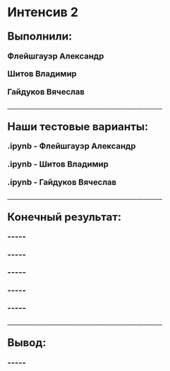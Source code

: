 **Интенсив 2**
=====================================================================
<h3><summary style="font-size: 24px;">Выполнили:</summary></h3>
<h4 style="margin-bottom: 12px;"><summary style="font-size: 18px;">Флейшгауэр Александр</summary></h4>
<h4 style="margin-bottom: 12px;"><summary style="font-size: 18px;">Шитов Владимир</summary></h4>
<h4 style="margin-bottom: 12px;"><summary style="font-size: 18px;">Гайдуков Вячеслав</summary></h4>

<h12>_______________________________________________________</h12>
<h3><summary style="font-size: 24px;">Наши тестовые варианты:</summary> </h8>
<h4 style="margin-bottom: 12px;"><summary style="font-size: 18px;">.ipynb - Флейшгауэр Александр</summary></h4>
<h4 style="margin-bottom: 12px;"><summary style="font-size: 18px;">.ipynb - Шитов Владимир</summary></h4>
<h4 style="margin-bottom: 12px;"><summary style="font-size: 18px;">.ipynb - Гайдуков Вячеслав</summary></h4>

<h12>_______________________________________________________</h12>

<h3><summary style="font-size: 24px;">Конечный результат:</summary> </h8>
<h4 style="margin-bottom: 12px;"><summary style="font-size: 18px;">-----</summary></h4>
<h4 style="margin-bottom: 12px;"><summary style="font-size: 18px;">-----</summary></h4>
<h4 style="margin-bottom: 12px;"><summary style="font-size: 18px;">-----</summary></h4>
<h4 style="margin-bottom: 12px;"><summary style="font-size: 18px;">-----</summary></h4>
<h4 style="margin-bottom: 12px;"><summary style="font-size: 18px;">-----</summary></h4>

<h12>_______________________________________________________</h12>

<h3><summary style="font-size: 24px;">Вывод:</summary> </h8>
<h4 style="margin-bottom: 12px;"><summary style="font-size: 18px;">-----</summary></h4>
